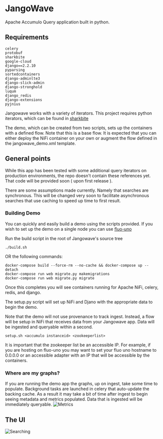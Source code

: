 # JangoWave
Apache Accumulo Query application built in python. 

## Requirements

    celery
    protobuf
    sharkbite
    google-cloud
    django==2.2.10
    pyparsing
    sortedcontainers
    django-adminlte3
    django-slick-admin
    django-stronghold
    luqum
    django_redis
    django-extensions
    pyjnius

Jangowave works with a variety of iterators. This project requires python iterators, which 
can be found in [sharkbite](https://github.com/phrocker/sharkbite/tree/master/native-iterators-jni)

The demo, which can be created from two scripts, sets up the containers with a defined flow. Note
that this is a base flow. It is expected that you can either deploy the NiFi container on your own
or augment the flow defined in the jangowave_demo.xml template. 

## General points

While this app has been tested with some additional query iterators on production environments, the
repo doesn't contain these references yet. That code will be provided soon ( upon first release ).

There are some assumptions made currently. Namely that searches are synchronous. This will be changed very soon
to facilitate asynchronous searches that use caching to speed up time to first result.

### Building Demo

You can quickly and easily build a demo using the scripts provided.  If you wish to set up the demo
on a single node you can use [fluo-uno](https://github.com/apache/fluo-uno)

Run the build script in the root of Jangowave's source tree
    
    ./build.sh
    
OR the following commands:

    docker-compose build --force-rm --no-cache && docker-compose up --detach
    docker-compose run web migrate.py makemigrations
    docker-compose run web migrate.py migrate

Once this completes you will see containers running for Apache NiFi, celery, redis, and django.

The setup.py script will set up NiFi and Djano with the appropriate data to begin the demo.

Note that the demo will not use provenance to track ingest. Instead, a flow will be setup in NiFi
that receives data from your Jangowave app. Data will be ingested and queryable within a second. 

    setup.sh <accumulo instanceid> <zookeeperlist>

It is important that the zookeeper list be an accessible IP. For example, if you are hosting on
fluo-uno you may want to set your fluo uno hostname to 0.0.0.0 or an accessible adapter with an IP
that will be accessible by the containers. 

### Where are my graphs?

If you are running the demo app the graphs, up on ingest, take some time to populate. Background tasks
are launched in celery that auto-update the backing cache. As a result it may take a bit of time after
ingest to begin seeing metadata and metrics populated. Data that is ingested will be immediately queryable.
![Metrics](https://user-images.githubusercontent.com/1781585/74695884-82b1a280-51ed-11ea-883a-0432ac8bc214.png)


## The UI

![Searching](https://user-images.githubusercontent.com/1781585/74694296-8a6e4880-51e7-11ea-858b-f6b26288ad47.png)
